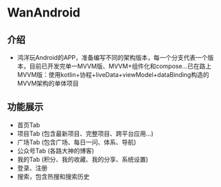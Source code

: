 # WanAndroid

## 介绍
- 鸿洋玩Android的APP，准备编写不同的架构版本，每一个分支代表一个版本，目前已开发完单一MVVM版、MVVM+组件化和compose...已在路上
MVVM版：使用kotlin+协程+liveData+viewModel+dataBinding构造的MVVM架构的单体项目

## 功能展示
- 首页Tab
- 项目Tab (包含最新项目、完整项目、跨平台应用...)
- 广场Tab (包含广场、每日一问、体系、导航)
- 公众号Tab (各路大神的博客)
- 我的Tab (积分、我的收藏、我的分享、系统设置)
- 登录、注册
- 搜索，包含热搜和搜索历史
